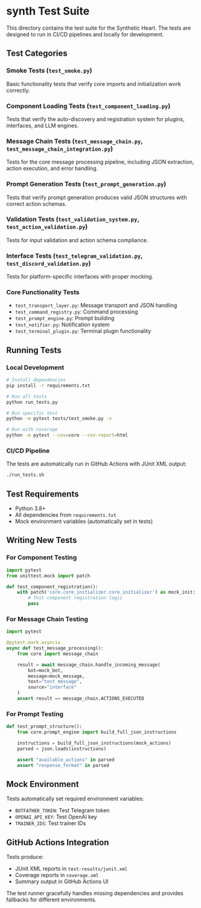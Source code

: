 # synth Test Suite

This directory contains the test suite for the Synthetic Heart. The tests are designed to run in CI/CD pipelines and locally for development.

## Test Categories

### Smoke Tests (`test_smoke.py`)
Basic functionality tests that verify core imports and initialization work correctly.

### Component Loading Tests (`test_component_loading.py`)
Tests that verify the auto-discovery and registration system for plugins, interfaces, and LLM engines.

### Message Chain Tests (`test_message_chain.py`, `test_message_chain_integration.py`)
Tests for the core message processing pipeline, including JSON extraction, action execution, and error handling.

### Prompt Generation Tests (`test_prompt_generation.py`)
Tests that verify prompt generation produces valid JSON structures with correct action schemas.

### Validation Tests (`test_validation_system.py`, `test_action_validation.py`)
Tests for input validation and action schema compliance.

### Interface Tests (`test_telegram_validation.py`, `test_discord_validation.py`)
Tests for platform-specific interfaces with proper mocking.

### Core Functionality Tests
- `test_transport_layer.py`: Message transport and JSON handling
- `test_command_registry.py`: Command processing
- `test_prompt_engine.py`: Prompt building
- `test_notifier.py`: Notification system
- `test_terminal_plugin.py`: Terminal plugin functionality

## Running Tests

### Local Development
```bash
# Install dependencies
pip install -r requirements.txt

# Run all tests
python run_tests.py

# Run specific test
python -m pytest tests/test_smoke.py -v

# Run with coverage
python -m pytest --cov=core --cov-report=html
```

### CI/CD Pipeline
The tests are automatically run in GitHub Actions with JUnit XML output:

```bash
./run_tests.sh
```

## Test Requirements

- Python 3.8+
- All dependencies from `requirements.txt`
- Mock environment variables (automatically set in tests)

## Writing New Tests

### For Component Testing
```python
import pytest
from unittest.mock import patch

def test_component_registration():
    with patch('core.core_initializer.core_initializer') as mock_init:
        # Test component registration logic
        pass
```

### For Message Chain Testing
```python
import pytest

@pytest.mark.asyncio
async def test_message_processing():
    from core import message_chain

    result = await message_chain.handle_incoming_message(
        bot=mock_bot,
        message=mock_message,
        text="test message",
        source="interface"
    )
    assert result == message_chain.ACTIONS_EXECUTED
```

### For Prompt Testing
```python
def test_prompt_structure():
    from core.prompt_engine import build_full_json_instructions

    instructions = build_full_json_instructions(mock_actions)
    parsed = json.loads(instructions)

    assert "available_actions" in parsed
    assert "response_format" in parsed
```

## Mock Environment

Tests automatically set required environment variables:
- `BOTFATHER_TOKEN`: Test Telegram token
- `OPENAI_API_KEY`: Test OpenAI key
- `TRAINER_IDS`: Test trainer IDs

## GitHub Actions Integration

Tests produce:
- JUnit XML reports in `test-results/junit.xml`
- Coverage reports in `coverage.xml`
- Summary output in GitHub Actions UI

The test runner gracefully handles missing dependencies and provides fallbacks for different environments.